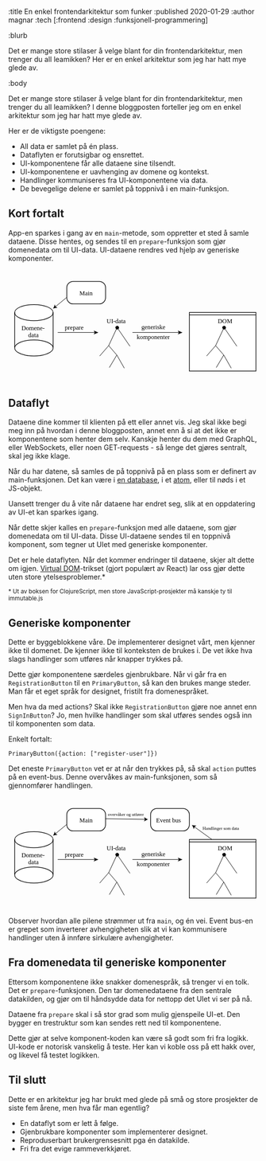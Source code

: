 :title En enkel frontendarkitektur som funker
:published 2020-01-29
:author magnar
:tech [:frontend :design :funksjonell-programmering]

:blurb

Det er mange store stilaser å velge blant for din frontendarkitektur, men
trenger du all leamikken? Her er en enkel arkitektur som jeg har hatt mye glede
av.

:body

Det er mange store stilaser å velge blant for din frontendarkitektur, men
trenger du all leamikken? I denne bloggposten forteller jeg om en enkel
arkitektur som jeg har hatt mye glede av.

Her er de viktigste poengene:

- All data er samlet på én plass.
- Dataflyten er forutsigbar og ensrettet.
- UI-komponentene får alle dataene sine tilsendt.
- UI-komponentene er uavhenging av domene og kontekst.
- Handlinger kommuniseres fra UI-komponentene via data.
- De bevegelige delene er samlet på toppnivå i en main-funksjon.

## Kort fortalt

App-en sparkes i gang av en `main`-metode, som oppretter et sted å samle dataene.
Disse hentes, og sendes til en `prepare`-funksjon som gjør domenedata om til
UI-data. UI-dataene rendres ved hjelp av generiske komponenter.

<svg version="1.1" id="Layer_1" xmlns="http://www.w3.org/2000/svg" x="0" y="0" viewBox="230 350 400 180" xml:space="preserve"><style>.st0{fill:#fff;stroke:#000;stroke-miterlimit:10}.st1{font-family:&apos;ArialMT&apos;}.st2{font-size:10px}.st3,.st4{fill:none;stroke:#000;stroke-miterlimit:10}.st4{stroke-width:.75}</style><path class="st0" d="M375.5 404.88h-42c-5.52 0-10-4.48-10-10v-15.75c0-5.52 4.48-10 10-10h42c5.52 0 10 4.48 10 10v15.75c0 5.52-4.48 10-10 10zM519.5 418.5H626V512H519.5z"/><text transform="translate(343.663 391)" class="st1 st2">Main</text><text transform="translate(250.935 446.614)"><tspan x="0" y="0" class="st1 st2">Domene-</tspan><tspan x="10.83" y="11" class="st1 st2">data</tspan></text><ellipse class="st0" cx="270.88" cy="418.81" rx="30.75" ry="12.81"/><ellipse class="st0" cx="270.88" cy="475.19" rx="30.75" ry="12.81"/><path class="st3" d="M240.12 417.96v56.37M301.62 417.96v56.37"/><path class="st4" d="M309 450.5h59.7"/><path d="M374 450.5l-7.46 3.05 1.77-3.05-1.77-3.05z"/><text transform="translate(320.342 445.96)" class="st1 st2">prepare</text><path class="st4" d="M428.5 450.5h74.7"/><path d="M508.5 450.5l-7.46 3.05 1.77-3.05-1.77-3.05z"/><text transform="translate(442.896 444.96)"><tspan x="0" y="0" class="st1 st2">generiske</tspan><tspan x="-7.5" y="16" class="st1 st2">komponenter</tspan></text><text transform="translate(387.18 435.96)" class="st1 st2">UI-data</text><text transform="translate(564.91 435.96)" class="st1 st2">DOM</text><g><path class="st4" d="M323.5 394.5L305 409.63"/><path d="M301.5 412.5c1.15-1.96 2.34-4.68 2.7-6.82l1.26 3.58 3.26 1.94c-2.17-.07-5.07.56-7.22 1.3z"/></g><g><path class="st4" d="M404.5 441.5l-14 30M404.02 442.71l20.48 29.79"/><circle transform="rotate(-27.365 404.043 442.822)" cx="404.1" cy="442.82" r="2.82"/><path class="st4" d="M390.5 471.5l-14.43 16.56M390.5 471.5l13 15M403.5 486.5l-12 20M403.5 486.5l12 21"/></g><g><path class="st4" d="M575.5 441.5l-14 30M575.02 442.71l20.48 29.79"/><circle transform="rotate(-27.365 575.032 442.833)" cx="575.1" cy="442.82" r="2.82"/><path class="st4" d="M561.5 471.5l-14.43 16.56M561.5 471.5l13 15M574.5 486.5l-12 20M574.5 486.5l12 21"/></g><path class="st3" d="M519.5 422.59H626"/></svg>

## Dataflyt

Dataene dine kommer til klienten på ett eller annet vis. Jeg skal ikke begi meg
inn på hvordan i denne bloggposten, annet enn å si at det ikke er komponentene
som henter dem selv. Kanskje henter du dem med GraphQL, eller WebSockets, eller
noen GET-requests - så lenge det gjøres sentralt, skal jeg ikke klage.

Når du har datene, så samles de på toppnivå på en plass som er definert av
main-funksjonen. Det kan være i [en database](/datascript/), i et
[atom](https://clojure.org/reference/atoms), eller til nøds i et JS-objekt.

Uansett trenger du å vite når dataene har endret seg, slik at en oppdatering av
UI-et kan sparkes igang.

Når dette skjer kalles en `prepare`-funksjon med alle dataene, som gjør
domenedata om til UI-data. Disse UI-dataene sendes til en toppnivå komponent,
som tegner ut UIet med generiske komponenter.

Det er hele dataflyten. Når det kommer endringer til dataene, skjer alt dette om
igjen. [Virtual DOM](https://github.com/snabbdom/snabbdom)-trikset (gjort
populært av React) lar oss gjør dette uten store ytelsesproblemer.*

<small class="tiny">* Ut av boksen for ClojureScript, men store JavaScript-prosjekter må kanskje ty til immutable.js</small>

## Generiske komponenter

Dette er byggeblokkene våre. De implementerer designet vårt, men kjenner ikke
til domenet. De kjenner ikke til konteksten de brukes i. De vet ikke hva slags
handlinger som utføres når knapper trykkes på.

Dette gjør komponentene særdeles gjenbrukbare. Når vi går fra en
`RegistrationButton` til en `PrimaryButton`, så kan den brukes mange steder. Man
får et eget språk for designet, fristilt fra domenespråket.

Men hva da med actions? Skal ikke `RegistrationButton` gjøre noe annet enn
`SignInButton`? Jo, men hvilke handlinger som skal utføres sendes også inn til
komponenten som data.

Enkelt fortalt:

```
PrimaryButton({action: ["register-user"]})
```

Det eneste `PrimaryButton` vet er at når den trykkes på, så skal `action` puttes
på en event-bus. Denne overvåkes av main-funksjonen, som så gjennomfører handlingen.

<svg version="1.1" id="Layer_1" xmlns="http://www.w3.org/2000/svg" x="0" y="0" viewBox="230 350 400 180" xml:space="preserve"><style>.st0{fill:#fff;stroke:#000;stroke-miterlimit:10}.st1{font-family:&apos;ArialMT&apos;}.st2{font-size:10px}.st3,.st4{fill:none;stroke:#000;stroke-miterlimit:10}.st4{stroke-width:.75}.st5{font-size:7px}</style><path class="st0" d="M375.5 404.88h-42c-5.52 0-10-4.48-10-10v-15.75c0-5.52 4.48-10 10-10h42c5.52 0 10 4.48 10 10v15.75c0 5.52-4.48 10-10 10zM519.5 418.5H626V512H519.5z"/><text transform="translate(343.663 391)" class="st1 st2">Main</text><path class="st0" d="M509.5 404.88h-42c-5.52 0-10-4.48-10-10v-15.75c0-5.52 4.48-10 10-10h42c5.52 0 10 4.48 10 10v15.75c0 5.52-4.48 10-10 10z"/><text transform="translate(466.264 391)" class="st1 st2">Event bus</text><text transform="translate(250.935 446.614)"><tspan x="0" y="0" class="st1 st2">Domene-</tspan><tspan x="10.83" y="11" class="st1 st2">data</tspan></text><ellipse class="st0" cx="270.88" cy="418.81" rx="30.75" ry="12.81"/><ellipse class="st0" cx="270.88" cy="475.19" rx="30.75" ry="12.81"/><path class="st3" d="M240.12 417.96v56.37M301.62 417.96v56.37"/><path class="st4" d="M309 450.5h59.7"/><path d="M374 450.5l-7.46 3.05 1.77-3.05-1.77-3.05z"/><text transform="translate(320.342 445.96)" class="st1 st2">prepare</text><path class="st4" d="M428.5 450.5h74.7"/><path d="M508.5 450.5l-7.46 3.05 1.77-3.05-1.77-3.05z"/><text transform="translate(442.896 444.96)"><tspan x="0" y="0" class="st1 st2">generiske</tspan><tspan x="-7.5" y="16" class="st1 st2">komponenter</tspan></text><text transform="translate(387.18 435.96)" class="st1 st2">UI-data</text><text transform="translate(564.91 435.96)" class="st1 st2">DOM</text><path class="st4" d="M323.5 394.5L305 409.63"/><path d="M301.5 412.5c1.15-1.96 2.34-4.68 2.7-6.82l1.26 3.58 3.26 1.94c-2.17-.07-5.07.56-7.22 1.3z"/><g><path class="st4" d="M404.5 441.5l-14 30M404.02 442.71l20.48 29.79"/><circle transform="rotate(-27.365 404.043 442.822)" cx="404.1" cy="442.82" r="2.82"/><path class="st4" d="M390.5 471.5l-14.43 16.56M390.5 471.5l13 15M403.5 486.5l-12 20M403.5 486.5l12 21"/></g><g><path class="st4" d="M575.5 441.5l-14 30M575.02 442.71l20.48 29.79"/><circle transform="rotate(-27.365 575.032 442.833)" cx="575.1" cy="442.82" r="2.82"/><path class="st4" d="M561.5 471.5l-14.43 16.56M561.5 471.5l13 15M574.5 486.5l-12 20M574.5 486.5l12 21"/></g><path class="st3" d="M519.5 422.59H626"/><g><path class="st4" d="M555.5 418.5l-28.32-20.36"/><path d="M523.5 395.5c2.19.6 5.12 1.05 7.29.85l-3.13 2.14-1.03 3.65c-.5-2.12-1.86-4.76-3.13-6.64z"/></g><text transform="translate(540.81 403.481)" class="st1 st5">Handlinger som data</text><g><path class="st4" d="M385.5 385.5l63.47.93"/><path d="M453.5 386.5c-2.14.76-4.8 2.07-6.46 3.47l1.34-3.55-1.24-3.58c1.62 1.45 4.24 2.84 6.36 3.66z"/></g><text transform="translate(389.202 380.862)" class="st1 st5">overvåker og utfører</text></svg>

Observer hvordan alle pilene strømmer ut fra `main`, og én vei. Event bus-en er
grepet som inverterer avhengigheten slik at vi kan kommunisere handlinger uten å
innføre sirkulære avhengigheter.

## Fra domenedata til generiske komponenter

Ettersom komponentene ikke snakker domenespråk, så trenger vi en tolk. Det er
`prepare`-funksjonen. Den tar domenedataene fra den sentrale datakilden, og gjør
om til håndsydde data for nettopp det UIet vi ser på nå.

Dataene fra `prepare` skal i så stor grad som mulig gjenspeile UI-et. Den bygger
en trestruktur som kan sendes rett ned til komponentene.

Dette gjør at selve komponent-koden kan være så godt som fri fra logikk. UI-kode
er notorisk vanskelig å teste. Her kan vi koble oss på ett hakk over, og likevel
få testet logikken.

## Til slutt

Dette er en arkitektur jeg har brukt med glede på små og store prosjekter de
siste fem årene, men hva får man egentlig?

 - En dataflyt som er lett å følge.
 - Gjenbrukbare komponenter som implementerer designet.
 - Reproduserbart brukergrensesnitt pga én datakilde.
 - Fri fra det evige rammeverkkjøret.
